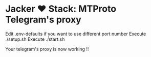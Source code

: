 # Jacker :heart: Stack: MTProto Telegram's proxy

Edit .env-defaults if you want to use different port number
Execute ./setup.sh
Execute ./start.sh

Your telegram's proxy is now working !!